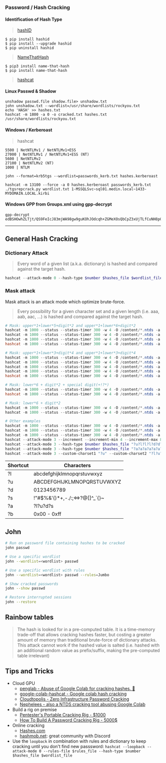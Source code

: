
### Password / Hash Cracking

#### Identification of Hash Type

> [hashID](https://github.com/psypanda/hashID)
```
$ pip install hashid
$ pip install --upgrade hashid
$ pip uninstall hashid
```
> [NameThatHash](https://github.com/HashPals/Name-That-Hash)
```
$ pip3 install name-that-hash
$ pip install name-that-hash
```
> [hashcat](https://hashcat.net/wiki/doku.php?id=example_hashes)


#### Linux Passwd & Shadow
```
unshadow passwd.file shadow.file> unshadow.txt
john unshadow.txt --wordlist=/usr/share/wordlists/rockyou.txt
echo 'HASH' >> hashes.txt
hashcat -m 1800 -a 0 -o cracked.txt hashes.txt /usr/share/wordlists/rockyou.txt
```

#### Windows / Kerberoast

> hashcat
```
5500 | NetNTLMv1 / NetNTLMv1+ESS
27000 | NetNTLMv1 / NetNTLMv1+ESS (NT)
5600 | NetNTLMv2
27100 | NetNTLMv2 (NT)
1000 | NTLM
```

```
john --format=krb5tgs --wordlist=passwords_kerb.txt hashes.kerberoast

hashcat -m 13100 --force -a 0 hashes.kerberoast passwords_kerb.txt
./tgsrepcrack.py wordlist.txt 1-MSSQLSvc~sql01.medin.local~1433-MYDOMAIN.LOCAL.kirbi

```

#### Windows GPP from Groups.xml using gpp-decrypt

```
gpp-decrypt edBSHOwhZLTjt/QS9FeIcJ83mjWA98gw9guKOhJOdcqh+ZGMeXOsQbCpZ3xUjTLfCuNH8pG5aSVYdYw/NglVmQ
```
----

## General Hash Cracking

### Dictionary Attack

> Every word of a given list (a.k.a. dictionary) is hashed and compared against the target hash.

```powershell
hashcat --attack-mode 0 --hash-type $number $hashes_file $wordlist_file -r $my_rules
```

### Mask attack

Mask attack is an attack mode which optimize brute-force.

> Every possibility for a given character set and a given length (i.e. aaa, aab, aac, ...) is hashed and compared against the target hash.

```powershell
# Mask: upper*1+lower*5+digit*2 and upper*1+lower*6+digit*2
hashcat -m 1000 --status --status-timer 300 -w 4 -O /content/*.ntds -a 3 ?u?l?l?l?l?l?d?d
hashcat -m 1000 --status --status-timer 300 -w 4 -O /content/*.ntds -a 3 ?u?l?l?l?l?l?l?d?d
hashcat -m 1000 --status --status-timer 300 -w 4 -O /content/*.ntds -a 3 -1 "*+!??" ?u?l?l?l?l?l?d?d?1
hashcat -m 1000 --status --status-timer 300 -w 4 -O /content/*.ntds -a 3 -1 "*+!??" ?u?l?l?l?l?l?l?d?d?1

# Mask: upper*1+lower*3+digit*4 and upper*1+lower*3+digit*4
hashcat -m 1000 --status --status-timer 300 -w 4 -O /content/*.ntds -a 3 ?u?l?l?l?d?d?d?d
hashcat -m 1000 --status --status-timer 300 -w 4 -O /content/*.ntds -a 3 ?u?l?l?l?l?d?d?d?d
hashcat -m 1000 --status --status-timer 300 -w 4 -O /content/*.ntds -a 3 ?u?l?l?l?l?l?d?d?d?d
hashcat -m 1000 --status --status-timer 300 -w 4 -O /content/*.ntds -a 3 -1 "*+!??" ?u?l?l?l?d?d?d?d?1
hashcat -m 1000 --status --status-timer 300 -w 4 -O /content/*.ntds -a 3 -1 "*+!??" ?u?l?l?l?l?d?d?d?d?1

# Mask: lower*6 + digit*2 + special digit(+!?*)
hashcat -m 1000 --status --status-timer 300 -w 4 -O /content/*.ntds -a 3 -1 "*+!??" ?l?l?l?l?l?l?d?d?1
hashcat -m 1000 --status --status-timer 300 -w 4 -O /content/*.ntds -a 3 -1 "*+!??" ?l?l?l?l?l?l?d?d?1?1

# Mask: lower*6 + digit*2
hashcat -m 1000 --status --status-timer 300 -w 4 -O /content/*.ntds -a 3 /content/hashcat/masks/8char-1l-1u-1d-1s-compliant.hcmask
hashcat -m 1000 --status --status-timer 300 -w 4 -O /content/*.ntds -a 3 -1 ?l?d?u ?1?1?1?1?1?1?1?1

# Other examples
hashcat -m 1000 --status --status-timer 300 -w 4 -O /content/*.ntds -a 3 ?a?a?a?a?a?a?a?a?a
hashcat -m 1000 --status --status-timer 300 -w 4 -O /content/*.ntds -a 3 ?a?a?a?a?a?a?a?a
hashcat -m 1000 --status --status-timer 300 -w 4 -O /content/*.ntds -a 3 ?u?l?l?l?l?l?l?d?d?d?d
hashcat --attack-mode 3 --increment --increment-min 4 --increment-max 8 --hash-type $number $hashes_file "?a?a?a?a?a?a?a?a?a?a?a?a"
hashcat --attack-mode 3 --hash-type $number $hashes_file "?u?l?l?l?d?d?d?d?s"
hashcat --attack-mode 3 --hash-type $number $hashes_file "?a?a?a?a?a?a?a?a"
hashcat --attack-mode 3 --custom-charset1 "?u" --custom-charset2 "?l?u?d" --custom-charset3 "?d" --hash-type $number $hashes_file "?1?2?2?2?3"
```

| Shortcut  | Characters  |
|----|----------------------------|
| ?l | abcdefghijklmnopqrstuvwxyz |
| ?u | ABCDEFGHIJKLMNOPQRSTUVWXYZ |
| ?d | 0123456789 |
| ?s | !"#$%&'()*+,-./:;<=>?@[\]^_`{}~ |
| ?a | ?l?u?d?s |
| ?b | 0x00 - 0xff |


## John

```bash
# Run on password file containing hashes to be cracked
john passwd

# Use a specific wordlist
john --wordlist=<wordlist> passwd

# Use a specific wordlist with rules
john --wordlist=<wordlist> passwd --rules=Jumbo

# Show cracked passwords
john --show passwd

# Restore interrupted sessions
john --restore
```

## Rainbow tables

> The hash is looked for in a pre-computed table. It is a time-memory trade-off that allows cracking hashes faster, but costing a greater amount of memory than traditional brute-force of dictionary attacks. This attack cannot work if the hashed value is salted (i.e. hashed with an additional random value as prefix/suffix, making the pre-computed table irrelevant)

## Tips and Tricks

* Cloud GPU
    * [penglab - Abuse of Google Colab for cracking hashes. 🐧](https://github.com/mxrch/penglab)
    * [google-colab-hashcat - Google colab hash cracking](https://github.com/ShutdownRepo/google-colab-hashcat)
    * [Cloudtopolis - Zero Infrastructure Password Cracking](https://github.com/JoelGMSec/Cloudtopolis)
    * [Nephelees - also a NTDS cracking tool abusing Google Colab](https://github.com/swisskyrepo/Nephelees)
* Build a rig on premise
    * [Pentester's Portable Cracking Rig - $1000](https://www.netmux.com/blog/portable-cracking-rig)
    * [How To Build A Password Cracking Rig - 5000$](https://www.netmux.com/blog/how-to-build-a-password-cracking-rig)
* Online cracking
    * [Hashes.com](https://hashes.com/en/decrypt/hash)
    * [hashmob.net](https://hashmob.net/): great community with Discord
* Use the `loopback` in combination with rules and dictionary to keep cracking until you don't find new passsword: `hashcat --loopback --attack-mode 0 --rules-file $rules_file --hash-type $number $hashes_file $wordlist_file`